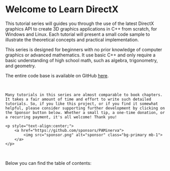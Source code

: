 # Welcome to Learn DirectX

This tutorial series will guides you through the use of the latest DirectX graphics API to create 3D graphics applications in C++ from scratch, for Windows and Linux. Each tutorial will present a small code sample to illustrate the theoretical concepts and practical implementation.

This series is designed for beginners with no prior knowledge of computer graphics or advanced mathematics. It use basic C++ and only require a basic understanding of high school math, such as algebra, trigonometry, and geometry.

The entire code base is available on GitHub <a href="https://github.com/PAMinerva/LearnDirectX" target="_blank">here</a>.

<br>

````{important}
Many tutorials in this series are almost comparable to book chapters. It takes a fair amount of time and effort to write such detailed tutorials. So, if you like this project, or if you find it somewhat helpful, please consider supporting further development by clicking on the Sponsor button below. Whether a small tip, a one-time donation, or a recurring payment, it's all welcome! Thank you!

<p style="text-align:center;">
    <a href="https://github.com/sponsors/PAMinerva">
        <img src="sponsor.png" alt="sponsor" class="bg-primary mb-1">
    </a>
</p>
````

<br>

Below you can find the table of contents:

```{tableofcontents}
```